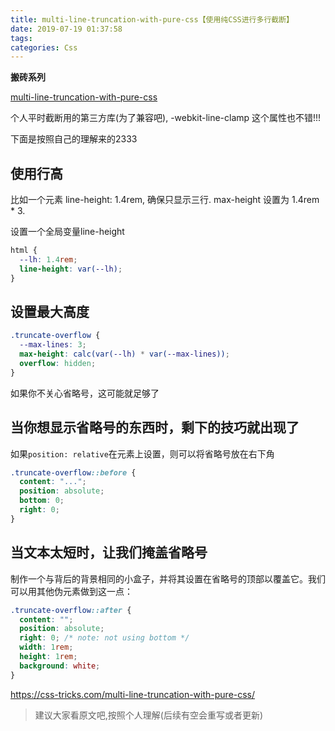 ```yaml
---
title: multi-line-truncation-with-pure-css【使用纯CSS进行多行截断】
date: 2019-07-19 01:37:58
tags:
categories: Css
---
```


**搬砖系列**

[multi-line-truncation-with-pure-css](https://css-tricks.com/multi-line-truncation-with-pure-css/)

个人平时截断用的第三方库(为了兼容吧), -webkit-line-clamp 这个属性也不错!!!

下面是按照自己的理解来的2333

## 使用行高

比如一个元素 line-height: 1.4rem, 确保只显示三行. max-height 设置为 1.4rem * 3.

设置一个全局变量line-height

```css
html {
  --lh: 1.4rem;
  line-height: var(--lh);
}
```

## 设置最大高度

```css
.truncate-overflow {
  --max-lines: 3;
  max-height: calc(var(--lh) * var(--max-lines));
  overflow: hidden;
}
```
如果你不关心省略号，这可能就足够了

## 当你想显示省略号的东西时，剩下的技巧就出现了

如果`position: relative`在元素上设置，则可以将省略号放在右下角

```css
.truncate-overflow::before {
  content: "...";
  position: absolute;
  bottom: 0;
  right: 0;
}
```

## 当文本太短时，让我们掩盖省略号

制作一个与背后的背景相同的小盒子，并将其设置在省略号的顶部以覆盖它。我们可以用其他伪元素做到这一点：

```css
.truncate-overflow::after {
  content: "";
  position: absolute;
  right: 0; /* note: not using bottom */
  width: 1rem;
  height: 1rem;
  background: white;
}
```

https://css-tricks.com/multi-line-truncation-with-pure-css/

> 建议大家看原文吧,按照个人理解(后续有空会重写或者更新)
